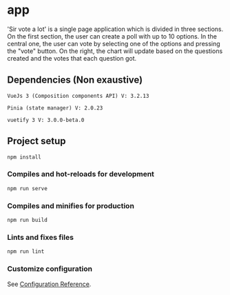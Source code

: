 # app

'Sir vote a lot' is a single page application which is divided in three sections. On the first section, the user can
create a poll with up to 10 options. In the central one, the user can vote by selecting one of the options and
pressing the "vote" button. On the right, the chart will update based on the questions created and the votes that
each question got.

## Dependencies (Non exaustive)
```
VueJs 3 (Composition components API) V: 3.2.13

Pinia (state manager) V: 2.0.23

vuetify 3 V: 3.0.0-beta.0
```

## Project setup
```
npm install
```

### Compiles and hot-reloads for development
```
npm run serve
```

### Compiles and minifies for production
```
npm run build
```

### Lints and fixes files
```
npm run lint
```

### Customize configuration
See [Configuration Reference](https://cli.vuejs.org/config/).
